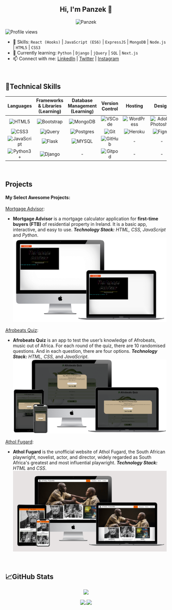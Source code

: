 
<h2 align="center">Hi, I'm Panzek 👋</h2>

<p align="center">
  <img width="1400" src="http://xclusive.ng/wp-content/uploads/2022/02/githubimage1.jpg" alt="Panzek">
</p>

![Profile views](https://gpvc.arturio.dev/panzek)  
- 💬 Skills: `React (Hooks)` | `JavaScript (ES6)` | `ExpressJS` | `MongoDB` | `Node.js` | `HTML5` | `CSS3`    
- 🌱 Currently learning: `Python` | `Django` | `jQuery` | `SQL` | `Next.js` 
- 📫 Connect with me: [LinkedIn](https://www.linkedin.com/in/panzek/) | [Twitter](https://twitter.com/iPanzek) | [Instagram](https://www.instagram.com/panzek/)

&nbsp;  
## 💼**Technical Skills**
| **Languages**  | **Frameworks & Libraries (Learning)** | **Database Management (Learning)** | **Version Control** | **Hosting** | **Design** |
| :-------------: | :-------------: | :-------------: | :-------------: | :-------------: | :-------------: |
| ![HTML5](https://img.shields.io/badge/HTML5%20-%23E34F26.svg?&style=for-the-badge&logo=HTML5&logoColor=FFFFFF)  | ![Bootstrap](https://img.shields.io/badge/bootstrap-%23563D7C.svg?style=for-the-badge&logo=bootstrap&logoColor=white)  | ![MongoDB](https://img.shields.io/badge/MongoDB%20-%233F2E1E.svg?&style=for-the-badge&logo=MongoDB&logoColor=47A248)  | ![VSCode](https://img.shields.io/badge/VSCode%20-%232B2B30.svg?&style=for-the-badge&logo=Visual%20Studio%20Code&logoColor=007ACC)  | ![WordPress](https://img.shields.io/badge/WordPress-%23117AC9.svg?style=for-the-badge&logo=WordPress&logoColor=white)  | ![Adobe Photoshop](https://img.shields.io/badge/Adobe%20Photoshop%20-%23001C25.svg?&style=for-the-badge&logo=Adobe%20Photoshop&logoColor=00C3F8)  |
| ![CSS3](https://img.shields.io/badge/CSS3%20-%231572B6.svg?&style=for-the-badge&logo=CSS3&logoColor=FFFFFF)  | ![jQuery](https://img.shields.io/badge/jquery-%230769AD.svg?style=for-the-badge&logo=jquery&logoColor=white)  | ![Postgres](https://img.shields.io/badge/postgres-%23316192.svg?style=for-the-badge&logo=postgresql&logoColor=white)  | ![Git](https://img.shields.io/badge/Git%20-%23302F2F.svg?&style=for-the-badge&logo=Git&logoColor=F05032)  | ![Heroku](https://img.shields.io/badge/Heroku%20-%23430098.svg?&style=for-the-badge&logo=Heroku&logoColor=FFFFFF)  | ![Figma](https://img.shields.io/badge/Figma%20-%23251200.svg?&style=for-the-badge&logo=Balsamiq&logoColor=F87900)  |
| ![JavaScript](https://img.shields.io/badge/JavaScript%20-%23323330.svg?&style=for-the-badge&logo=JavaScript&logoColor=23F7DF1E)  | ![Flask](https://img.shields.io/badge/flask-%23000.svg?style=for-the-badge&logo=flask&logoColor=white)  | ![MYSQL](https://img.shields.io/badge/MySQL-00000F?style=for-the-badge&logo=mysql&logoColor=white)  | ![GitHub](https://img.shields.io/badge/GitHub%20-%23181717.svg?&style=for-the-badge&logo=GitHub&logoColor=FFFFFF)  | -  | -  |
| ![Python3+](https://img.shields.io/badge/Python%20-%23004D7A.svg?&style=for-the-badge&logo=python3&logoColor=ffdd54)  | ![Django](https://img.shields.io/badge/django-%23092E20.svg?style=for-the-badge&logo=django&logoColor=white)  | -  | ![Gitpod](https://img.shields.io/badge/Gitpod%20-%231D1D1D.svg?&style=for-the-badge&logo=Gitpod&logoColor=FFFFFFF)  | -  | -  |

&nbsp;
## **Projects**
#### **My Select Awesome Projects:**
[Mortgage Advisor](https://mortgage-advisor.herokuapp.com/):
- **Mortgage Advisor** is a mortgage calculator application for **first-time buyers (FTB)** of residential property in Ireland. It is a basic app, interactive, and easy to use. ***Technology Stack:*** *HTML, CSS, JavaScript* and *Python*. ![Mortgage Advisor](https://github.com/panzek/portfolio3-mortgage-advisor/blob/main/doc/images/mortgage-advisor-mockup.png)

[Afrobeats Quiz](https://panzek.github.io/portfolio2-afrobeats-quiz/):
- **Afrobeats Quiz** is an app to test the user’s knowledge of Afrobeats, music out of Africa. For each round of the quiz, there are 10 randomised questions. And in  each question, there are four options. ***Technology Stack:*** *HTML, CSS,* and *JavaScript*. ![Afrobeats Quiz](https://github.com/panzek/portfolio2-afrobeats-quiz/blob/main/doc/images/afrobeats-mockup.png)

[Athol Fugard](https://panzek.github.io/portfolio1-athol-fugard/):
- **Athol Fugard** is the unofficial website of Athol Fugard, the South African playwright, novelist, actor, and director, widely regarded as South Africa's greatest and most influential playwright. ***Technology Stack:*** *HTML* and *CSS*. ![Athol Fugard](https://github.com/panzek/portfolio1-athol-fugard/blob/main/doc/images/fugard-website-mockup.png)

&nbsp; 
## 📈**GitHub Stats**
<p align="center">
<a href="https://github.com/ipanzek/github-streak-stats">
  <img align="center" src="https://github-readme-streak-stats.herokuapp.com/?user=Panzek" />
</a>
</p>

<p align="center">
<a href="https://github.com/panzek/github-readme-stats">
  <img align="center" src="https://github-readme-stats.vercel.app/api?username=panzek&show_icons=true&theme=radical" />
</a>
<a href="https://github.com/panzek/github-readme-stats">
  <img align="center" src="https://github-readme-stats.vercel.app/api/top-langs/?username=panzek&layout=compact)](https://github.com/panzek/github-readme-stats" />
</a>
</p>








